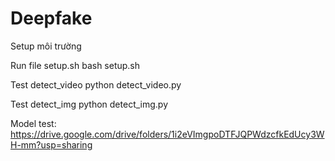 # Deepfake
  Setup môi trường
  
 
  Run file setup.sh
    bash setup.sh
    
    
  Test detect_video
    python detect_video.py
    
    
  Test detect_img
    python detect_img.py
  
  Model test: https://drive.google.com/drive/folders/1i2eVImgpoDTFJQPWdzcfkEdUcy3WH-mm?usp=sharing
